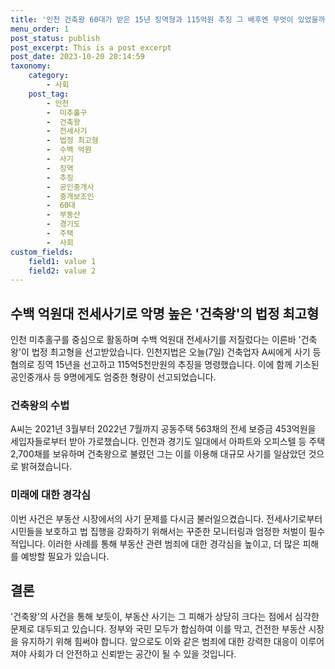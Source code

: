 ```yaml
---
title: '인천 건축왕 60대가 받은 15년 징역형과 115억원 추징 그 배후엔 무엇이 있었을까'
menu_order: 1
post_status: publish
post_excerpt: This is a post excerpt
post_date: 2023-10-20 20:14:59
taxonomy:
    category:
        - 사회
    post_tag:
        - 인천
        -  미추홀구
        -  건축왕
        -  전세사기
        -  법정 최고형
        -  수백 억원
        -  사기
        -  징역
        -  추징
        -  공인중개사
        -  중개보조인
        -  60대
        -  부동산
        -  경기도
        -  주택
        -  사회
custom_fields:
    field1: value 1
    field2: value 2
---
```



## 수백 억원대 전세사기로 악명 높은 '건축왕'의 법정 최고형
인천 미추홀구를 중심으로 활동하며 수백 억원대 전세사기를 저질렀다는 이른바 '건축왕'이 법정 최고형을 선고받았습니다. 인천지법은 오늘(7일) 건축업자 A씨에게 사기 등 혐의로 징역 15년을 선고하고 115억5천만원의 추징을 명령했습니다. 이에 함께 기소된 공인중개사 등 9명에게도 엄중한 형량이 선고되었습니다.

### 건축왕의 수법
A씨는 2021년 3월부터 2022년 7월까지 공동주택 563채의 전세 보증금 453억원을 세입자들로부터 받아 가로챘습니다. 인천과 경기도 일대에서 아파트와 오피스텔 등 주택 2,700채를 보유하며 건축왕으로 불렸던 그는 이를 이용해 대규모 사기를 일삼았던 것으로 밝혀졌습니다.

### 미래에 대한 경각심
이번 사건은 부동산 시장에서의 사기 문제를 다시금 불러일으켰습니다. 전세사기로부터 시민들을 보호하고 법 집행을 강화하기 위해서는 꾸준한 모니터링과 엄정한 처벌이 필수적입니다. 이러한 사례를 통해 부동산 관련 범죄에 대한 경각심을 높이고, 더 많은 피해를 예방할 필요가 있습니다.

## 결론
'건축왕'의 사건을 통해 보듯이, 부동산 사기는 그 피해가 상당히 크다는 점에서 심각한 문제로 대두되고 있습니다. 정부와 국민 모두가 합심하여 이를 막고, 건전한 부동산 시장을 유지하기 위해 힘써야 합니다. 앞으로도 이와 같은 범죄에 대한 강력한 대응이 이루어져야 사회가 더 안전하고 신뢰받는 공간이 될 수 있을 것입니다.
